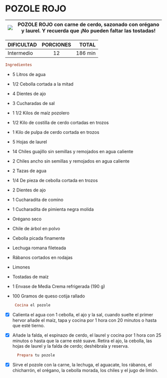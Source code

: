 # **POZOLE ROJO** 
| ![](https://oasishoteles.com/blog/wp-content/uploads/2021/03/pozole-mexicano.jpg) | **POZOLE ROJO con carne de cerdo, sazonado con orégano y laurel. Y recuerda que ¡No pueden faltar las tostadas!** |
| --- | --- |


| DIFICULTAD | PORCIONES  | TOTAL |
| :--------- |:----------:| -----:|
| Intermedio | 12         | 186 min |


```Ruby
Ingredientes
```

- 5 Litros de agua
- 1/2 Cebolla cortada a la mitad
- 4 Dientes de ajo
- 3 Cucharadas de sal
- 1 1/2 Kilos de maíz pozolero
- 1/2 Kilo de costilla de cerdo cortadas en trozos
- 1 Kilo de pulpa de cerdo cortada en trozos
- 5 Hojas de laurel
- 14 Chiles guajillo sin semillas y remojados en agua caliente
- 2 Chiles ancho sin semillas y remojados en agua caliente
- 2 Tazas de agua
- 1/4 De pieza de cebolla cortada en trozos
- 2 Dientes de ajo
- 1 Cucharadita de comino
- 1 Cucharadita de pimienta negra molida
- Orégano seco
- Chile de árbol en polvo
- Cebolla picada finamente
- Lechuga romana fileteada
- Rábanos cortados en rodajas
- Limones
- Tostadas de maíz
- 1 Envase de Media Crema refrigerada (190 g)
- 100 Gramos de queso cotija rallado


  ```Ruby
   Cocina el pozole
  ```
- [x] Calienta el agua con 1 cebolla, el ajo y la sal, cuando suelte el primer hervor añade el maíz, tapa y cocina por 1 hora con 20 minutos o hasta que esté tierno.
- [x] Añade la falda, el espinazo de cerdo, el laurel y cocina por 1 hora con 25 minutos o hasta que la carne esté suave. Retira el ajo, la cebolla, las hojas de laurel y la falda de cerdo; deshébrala y reserva.
  
  ```Ruby
    Prepara tu pozole
  ```
- [x] Sirve el pozole con la carne, la lechuga, el aguacate, los rábanos, el chicharrón, el orégano, la cebolla morada, los chiles y el jugo de limón.
  
